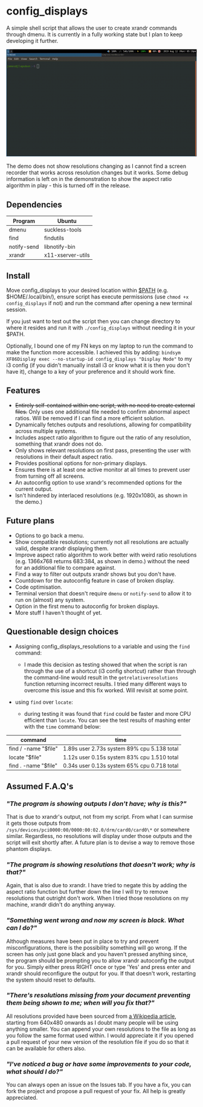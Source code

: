 # config\_displays

A simple shell script that allows the user to create xrandr commands through dmenu.
It is currently in a fully working state but I plan to keep developing it further.

![Demo](media/config_displays_demo.gif)

The demo does not show resolutions changing as I cannot find a screen recorder that works across resolution changes but it works. Some debug information is left on in the demonstration to show the aspect ratio algorithm in play - this is turned off in the release.

## Dependencies

| Program     | Ubuntu            |
| ----------- | ----------------- |
| dmenu       | suckless-tools    |
| find        | findutils         |
| notify-send | libnotify-bin     |
| xrandr      | x11-xserver-utils |

## Install

Move config\_displays to your desired location within [$PATH](https://geek-university.com/linux/path-environment-variable/) (e.g. $HOME/.local/bin/), ensure script has execute permissions (use `chmod +x config_displays` if not) and run the command after opening a new terminal session.

If you just want to test out the script then you can change directory to where it resides and run it with `./config_displays` without needing it in your $PATH.

Optionally, I bound one of my FN keys on my laptop to run the command to make the function more accessible. I achieved this by adding:
`bindsym XF86Display exec --no-startup-id config_displays "Display Mode"` to my i3 config (if you didn't manually install i3 or know what it is then you don't have it), change to a key of your preference and it should work fine.

## Features

- ~~Entirely self-contained within one script, with no need to create external files.~~ Only uses one additional file needed to confirm abnormal aspect ratios. Will be removed if I can find a more efficient solution. 
- Dynamically fetches outputs and resolutions, allowing for compatibility across multiple systems.
- Includes aspect ratio algorithm to figure out the ratio of any resolution, something that xrandr does not do.
- Only shows relevant resolutions on first pass, presenting the user with resolutions in their default aspect ratio.
- Provides positional options for non-primary displays.
- Ensures there is at least one active monitor at all times to prevent user from turning off all screens.
- An autoconfig option to use xrandr's recommended options for the current output.
- Isn't hindered by interlaced resolutions (e.g. 1920x1080i, as shown in the demo.) 

## Future plans

- Options to go back a menu.
- Show compatible resolutions; currently not all resolutions are actually valid, despite xrandr displaying them.
- Improve aspect ratio algorithm to work better with weird ratio resolutions (e.g. 1366x768 returns 683:384, as shown in demo.) without the need for an additional file to compare against.
- Find a way to filter out outputs xrandr shows but you don't have.
- Countdown for the autoconfig feature in case of broken display.
- Code optimisation.
- Terminal version that doesn't require `dmenu` or `notify-send` to allow it to run on (almost) any system.
- Option in the first menu to autoconfig for broken displays.
- More stuff I haven't thought of yet.

## Questionable design choices

- Assigning config\_displays\_resolutions to a variable and using the `find` command:
    - I made this decision as testing showed that when the script is ran through the use of a shortcut (i3 config shortcut) rather than through the command-line would result in the `getrelativeresolutions` function returning incorrect results.
I tried many different ways to overcome this issue and this fix worked.
Will revisit at some point.

- using `find` over `locate`:
    - during testing it was found that `find` could be faster and more CPU efficient than `locate`.
You can see the test results of mashing enter with the `time` command below:

| command              | time                                        |
| -------------------- | ------------------------------------------- |
| find / -name "$file" | 1.89s user 2.73s system 89% cpu 5.138 total |
| locate "$file"       | 1.12s user 0.15s system 83% cpu 1.510 total |
| find . -name "$file" | 0.34s user 0.13s system 65% cpu 0.718 total |

## Assumed F.A.Q's

### *"The program is showing outputs I don't have; why is this?"*

That is due to xrandr's output, not from my script.
From what I can surmise it gets those outputs from `/sys/devices/pci0000:00/0000:00:02.0/drm/card0/card0\*` or somewhere similar.
Regardless, no resolutions will display under those outputs and the script will exit shortly after.
A future plan is to devise a way to remove those phantom displays.

### *"The program is showing resolutions that doesn't work; why is that?"*

Again, that is also due to xrandr.
I have tried to negate this by adding the aspect ratio function but further down the line I will try to remove resolutions that outright don't work.
When I tried those resolutions on my machine, xrandr didn't do anything anyway.

### *"Something went wrong and now my screen is black. What can I do?"*

Although measures have been put in place to try and prevent misconfigurations, there is the possibility something will go wrong.
If the screen has only just gone black and you haven't pressed anything since, the program should be prompting you to allow xrandr autoconfig the output for you.
Simply either press RIGHT once or type 'Yes' and press enter and xrandr should reconfigure the output for you.
If that doesn't work, restarting the system should reset to defaults.

### *"There's resolutions missing from your document preventing them being shown to me; when will you fix that?"*

All resolutions provided have been sourced from [a Wikipedia article](https://en.wikipedia.org/wiki/List_of_common_resolutions), starting from 640x480 onwards as I doubt many people will be using anything smaller.
You can append your own resolutions to the file as long as you follow the same format used within.
I would appreciate it if you opened a pull request of your new version of the resolution file if you do so that it can be available for others also.

### *"I've noticed a bug or have some improvements to your code, what should I do?"*

You can always open an issue on the Issues tab.
If you have a fix, you can fork the project and propose a pull request of your fix.
All help is greatly appreciated.
